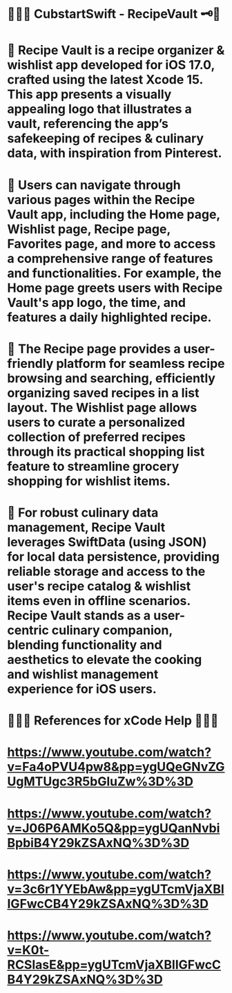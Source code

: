 # 🍲👩‍🍳 CubstartSwift - RecipeVault 🗝️📱

# 🌟 Recipe Vault is a recipe organizer & wishlist app developed for iOS 17.0, crafted using the latest Xcode 15. This app presents a visually appealing logo that illustrates a vault, referencing the app’s safekeeping of recipes & culinary data, with inspiration from Pinterest.

# 🌟 Users can navigate through various pages within the Recipe Vault app, including the Home page, Wishlist page, Recipe page, Favorites page, and more to access a comprehensive range of features and functionalities. For example, the Home page greets users with Recipe Vault's app logo, the time, and features a daily highlighted recipe. 

# 🌟 The Recipe page provides a user-friendly platform for seamless recipe browsing and searching, efficiently organizing saved recipes in a list layout. The Wishlist page allows users to curate a personalized collection of preferred recipes through its practical shopping list feature to streamline grocery shopping for wishlist items.

# 🌟 For robust culinary data management, Recipe Vault leverages SwiftData (using JSON) for local data persistence, providing reliable storage and access to the user's recipe catalog & wishlist items even in offline scenarios. Recipe Vault stands as a user-centric culinary companion, blending functionality and aesthetics to elevate the cooking and wishlist management experience for iOS users. 

# 🧑🏻‍💻 References for xCode Help 🧑🏻‍💻
# https://www.youtube.com/watch?v=Fa4oPVU4pw8&pp=ygUQeGNvZGUgMTUgc3R5bGluZw%3D%3D
# https://www.youtube.com/watch?v=J06P6AMKo5Q&pp=ygUQanNvbiBpbiB4Y29kZSAxNQ%3D%3D
# https://www.youtube.com/watch?v=3c6r1YYEbAw&pp=ygUTcmVjaXBlIGFwcCB4Y29kZSAxNQ%3D%3D
# https://www.youtube.com/watch?v=K0t-RCSlasE&pp=ygUTcmVjaXBlIGFwcCB4Y29kZSAxNQ%3D%3D 
